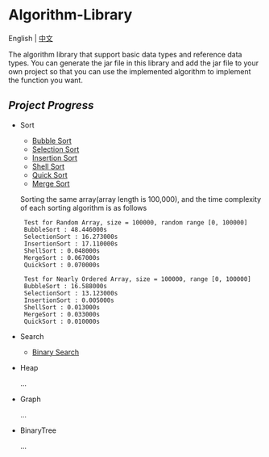 # Algorithm-Library

English | [中文](https://github.com/InnoFang/Algorithms/blob/master/README_zh.md)

The algorithm library that support basic data types and reference data types. You can generate the jar file in this library and add the jar file to your own project so that you can use the implemented algorithm to implement the function you want.


## _Project Progress_

 + Sort
   - [Bubble Sort](https://github.com/InnoFang/Algorithm-Library/blob/master/src/io/innofang/sort/impl/BubbleSort.java)
   - [Selection Sort](https://github.com/InnoFang/Algorithms/blob/master/src/io/innofang/sort/impl/SelectionSort.java)
   - [Insertion Sort](https://github.com/InnoFang/Algorithms/blob/master/src/io/innofang/sort/impl/InsertionSort.java)
   - [Shell Sort](https://github.com/InnoFang/Algorithm-Library/blob/master/io/innofang/src/sort/impl/ShellSort.java)
   - [Quick Sort](https://github.com/InnoFang/Algorithm-Library/blob/master/io/innofang/src/sort/impl/QuickSort.java)
   - [Merge Sort](https://github.com/InnoFang/Algorithm-Library/blob/master/io/innofang/src/sort/impl/MergeSort.java)

   Sorting the same array(array length is 100,000), and the time complexity of each sorting algorithm is as follows
   ```console
    Test for Random Array, size = 100000, random range [0, 100000]
    BubbleSort : 48.446000s
    SelectionSort : 16.273000s
    InsertionSort : 17.110000s
    ShellSort : 0.048000s
    MergeSort : 0.067000s
    QuickSort : 0.070000s

    Test for Nearly Ordered Array, size = 100000, range [0, 100000]
    BubbleSort : 16.588000s
    SelectionSort : 13.123000s
    InsertionSort : 0.005000s
    ShellSort : 0.013000s
    MergeSort : 0.033000s
    QuickSort : 0.010000s
   ```
 + Search  
 
   - [Binary Search](https://github.com/InnoFang/Algorithm-Library/blob/master/src/io/innofang/search/BinarySearch.java)
   
 + Heap
 
   ...

 + Graph
 
   ...

 + BinaryTree
 
   ...
   
